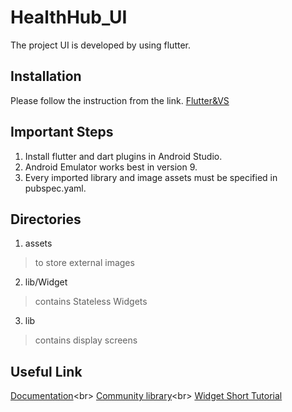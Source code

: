 # HealthHub_UI
The project UI is developed by using flutter.
## Installation
Please follow the instruction from the link.
[Flutter&VS](https://flutter.dev/docs/get-started/editor?tab=vscode)
## Important Steps
1. Install flutter and dart plugins in Android Studio.
2. Android Emulator works best in version 9.
3. Every imported library and image assets must be specified in pubspec.yaml.
## Directories
1. assets
  > to store external images
2. lib/Widget
  > contains Stateless Widgets
3. lib
  > contains display screens
## Useful Link
[Documentation](https://api.flutter.dev/flutter/material/material-library.html)<br\>
[Community library](https://pub.dev/)<br\>
[Widget Short Tutorial](https://www.youtube.com/channel/UCwXdFgeE9KYzlDdR7TG9cMw)

